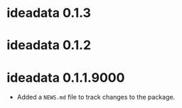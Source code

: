 # ideadata 0.1.3

# ideadata 0.1.2

# ideadata 0.1.1.9000

* Added a `NEWS.md` file to track changes to the package.
